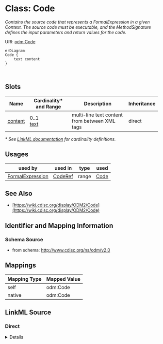 # Class: Code

_Contains the source code that represents a FormalExpression in a given Context. The source code must be executable, and the MethodSignature defines the input parameters and return values for the code._




URI: [odm:Code](http://www.cdisc.org/ns/odm/v2.0/Code)


```mermaid
erDiagram
Code {
    text content  
}



```



<!-- no inheritance hierarchy -->


## Slots

| Name | Cardinality* and Range | Description | Inheritance |
| ---  | --- | --- | --- |
| [content](content.md) | 0..1 <br/> [text](text.md) | multi-line text content from between XML tags | direct |

_* See [LinkML documentation](https://linkml.io/linkml/schemas/slots.html#slot-cardinality) for cardinality definitions._




## Usages

| used by | used in | type | used |
| ---  | --- | --- | --- |
| [FormalExpression](FormalExpression.md) | [CodeRef](CodeRef.md) | range | [Code](Code.md) |






## See Also

* [https://wiki.cdisc.org/display/ODM2/Code](https://wiki.cdisc.org/display/ODM2/Code)

## Identifier and Mapping Information







### Schema Source


* from schema: http://www.cdisc.org/ns/odm/v2.0





## Mappings

| Mapping Type | Mapped Value |
| ---  | ---  |
| self | odm:Code |
| native | odm:Code |





## LinkML Source

<!-- TODO: investigate https://stackoverflow.com/questions/37606292/how-to-create-tabbed-code-blocks-in-mkdocs-or-sphinx -->

### Direct

<details>
```yaml
name: Code
description: Contains the source code that represents a FormalExpression in a given
  Context. The source code must be executable, and the MethodSignature defines the
  input parameters and return values for the code.
from_schema: http://www.cdisc.org/ns/odm/v2.0
see_also:
- https://wiki.cdisc.org/display/ODM2/Code
rank: 1000
slots:
- content
slot_usage:
  content:
    name: content
    domain_of:
    - TranslatedText
    - Title
    - CheckValue
    - Code
    - WorkflowEnd
    - UserName
    - Prefix
    - Suffix
    - FullName
    - GivenName
    - FamilyName
    - StreetName
    - HouseNumber
    - City
    - StateProv
    - Country
    - PostalCode
    - OtherText
    - Meaning
    - LegalReason
    - DateTimeStamp
    - ReasonForChange
    - SourceID
    - FlagValue
    - FlagType
    - Value
    range: text
class_uri: odm:Code

```
</details>

### Induced

<details>
```yaml
name: Code
description: Contains the source code that represents a FormalExpression in a given
  Context. The source code must be executable, and the MethodSignature defines the
  input parameters and return values for the code.
from_schema: http://www.cdisc.org/ns/odm/v2.0
see_also:
- https://wiki.cdisc.org/display/ODM2/Code
rank: 1000
slot_usage:
  content:
    name: content
    domain_of:
    - TranslatedText
    - Title
    - CheckValue
    - Code
    - WorkflowEnd
    - UserName
    - Prefix
    - Suffix
    - FullName
    - GivenName
    - FamilyName
    - StreetName
    - HouseNumber
    - City
    - StateProv
    - Country
    - PostalCode
    - OtherText
    - Meaning
    - LegalReason
    - DateTimeStamp
    - ReasonForChange
    - SourceID
    - FlagValue
    - FlagType
    - Value
    range: text
attributes:
  content:
    name: content
    description: multi-line text content from between XML tags
    from_schema: http://www.cdisc.org/ns/odm/v2.0
    rank: 1000
    alias: content
    owner: Code
    domain_of:
    - TranslatedText
    - Title
    - CheckValue
    - Code
    - WorkflowEnd
    - UserName
    - Prefix
    - Suffix
    - FullName
    - GivenName
    - FamilyName
    - StreetName
    - HouseNumber
    - City
    - StateProv
    - Country
    - PostalCode
    - OtherText
    - Meaning
    - LegalReason
    - DateTimeStamp
    - ReasonForChange
    - SourceID
    - FlagValue
    - FlagType
    - Value
    range: text
    inlined: true
class_uri: odm:Code

```
</details>